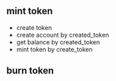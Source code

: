 

## mint token
- create token
- create account by created_token
- get balance by created_token
- mint token by create_token

## burn token
